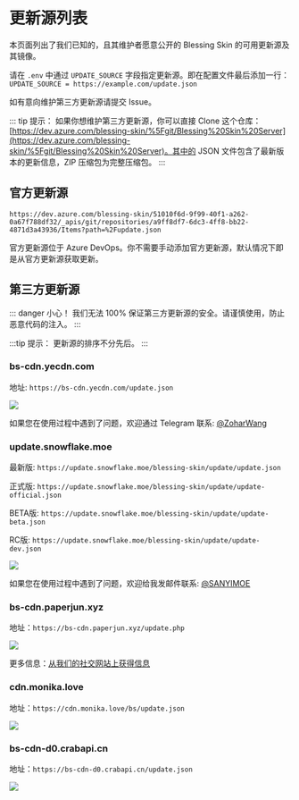 # 更新源列表

本页面列出了我们已知的，且其维护者愿意公开的 Blessing Skin 的可用更新源及其镜像。

请在 `.env` 中通过 `UPDATE_SOURCE` 字段指定更新源。即在配置文件最后添加一行：`UPDATE_SOURCE = https://example.com/update.json`

如有意向维护第三方更新源请提交 Issue。

::: tip 提示：
如果你想维护第三方更新源，你可以直接 Clone 这个仓库：[https://dev.azure.com/blessing-skin/%5Fgit/Blessing%20Skin%20Server](https://dev.azure.com/blessing-skin/%5Fgit/Blessing%20Skin%20Server)。其中的 JSON 文件包含了最新版本的更新信息，ZIP 压缩包为完整压缩包。
:::

## 官方更新源

```
https://dev.azure.com/blessing-skin/51010f6d-9f99-40f1-a262-0a67f788df32/_apis/git/repositories/a9ff8df7-6dc3-4ff8-bb22-4871d3a43936/Items?path=%2Fupdate.json
```

官方更新源位于 Azure DevOps。你不需要手动添加官方更新源，默认情况下即是从官方更新源获取更新。

## 第三方更新源

::: danger 小心！
我们无法 100% 保证第三方更新源的安全。请谨慎使用，防止恶意代码的注入。
:::

:::tip 提示：
更新源的排序不分先后。
:::

### bs-cdn.yecdn.com

地址: `https://bs-cdn.yecdn.com/update.json`

![](https://blessing-skin-manual.vercel.app/api/update?url=https://bs-cdn.yecdn.com/update.json)

如果您在使用过程中遇到了问题，欢迎通过 Telegram 联系: [@ZoharWang](https://t.me/ZoharWang)

### update.snowflake.moe

最新版: `https://update.snowflake.moe/blessing-skin/update/update.json`

正式版: `https://update.snowflake.moe/blessing-skin/update/update-official.json`

BETA版: `https://update.snowflake.moe/blessing-skin/update/update-beta.json`

RC版: `https://update.snowflake.moe/blessing-skin/update/update-dev.json`

![](https://blessing-skin-manual.vercel.app/api/update?url=https://update.snowflake.moe/blessing-skin/update/update.json)

如果您在使用过程中遇到了问题，欢迎给我发邮件联系: [@SANYIMOE](mailto:abcd2890000456@126.com)

### bs-cdn.paperjun.xyz

地址：`https://bs-cdn.paperjun.xyz/update.php`

![](https://blessing-skin-manual.vercel.app/api/update?url=https://bs-cdn.paperjun.xyz/update.php)

更多信息：[从我们的社交网站上获得信息](https://social.paperjun.xyz/cgi-bin/bs-helper/20200925202010)

### cdn.monika.love

地址：`https://cdn.monika.love/bs/update.json`

![](https://blessing-skin-manual.vercel.app/api/update?url=https://cdn.monika.love/bs/update.json)

### bs-cdn-d0.crabapi.cn

地址：`https://bs-cdn-d0.crabapi.cn/update.json`

![](https://blessing-skin-manual.vercel.app/api/update?url=https://bs-cdn-d0.crabapi.cn/update.json)
